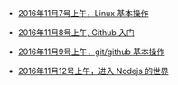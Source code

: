 
- [2016年11月7号上午，Linux 基本操作](./20161107.md)
- [2016年11月8号上午, Github 入门](./20161108.md)

- [2016年11月9号上午，git/github 基本操作](./20161109.md)
- [2016年11月12号上午，进入 Nodejs 的世界](./20161112.md)
